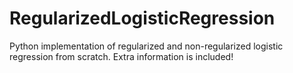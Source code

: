 # RegularizedLogisticRegression
Python implementation of regularized and non-regularized logistic regression from scratch. Extra information is included!
